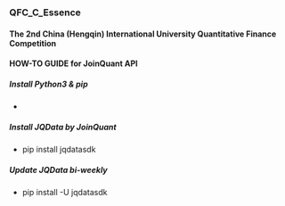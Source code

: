 ### QFC_C_Essence
#### The 2nd China (Hengqin) International University Quantitative Finance Competition

#### HOW-TO GUIDE for JoinQuant API
##### Install Python3 & pip
* 
##### Install JQData by JoinQuant
* pip install jqdatasdk
##### Update JQData bi-weekly
* pip install -U jqdatasdk